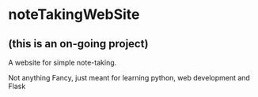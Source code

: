 # noteTakingWebSite
## (this is an on-going project)

A website for simple note-taking. 

Not anything Fancy, just meant for learning python, web development and Flask
